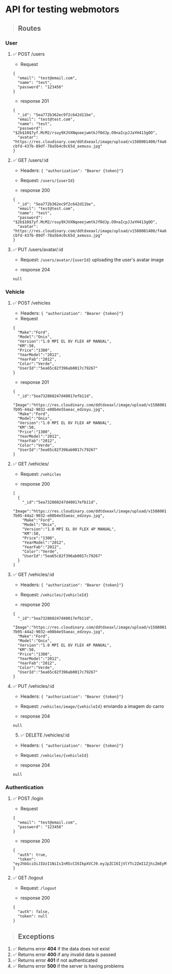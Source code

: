 # API for testing webmotors

> ## Routes

### User

1. ✅ POST /users

   - Request

   ```
   {
     "email": "test@email.com",
     "name": "test",
     "password": "123456"
   }
   ```

   - response 201

   ```
   {
     "_id": "5ea772b362ec9f2c642d11be",
     "email": "test@test.com",
     "name": "test",
     "password": "$2b$10$7yf.McM2/rsuy9XJVXNqoeejwmtkJf0dJp.O9naIcpJJaYH413gOO",
     "avatar": "https://res.cloudinary.com/ddtdxeaxl/image/upload/v1588001400/f4a6ca4e-cbfd-437b-89df-78a5b4c0c65d_axmusu.jpg"
   }
   ```

2. ✅ GET /users/:id

   - Headers: `{ "authorization": "Bearer {token}"}`
   - Request: `/users/{userId}`

   - response 200

   ```
   {
     "_id": "5ea772b362ec9f2c642d11be",
     "email": "test@test.com",
     "name": "test",
     "password": "$2b$10$7yf.McM2/rsuy9XJVXNqoeejwmtkJf0dJp.O9naIcpJJaYH413gOO",
     "avatar": "https://res.cloudinary.com/ddtdxeaxl/image/upload/v1588001400/f4a6ca4e-cbfd-437b-89df-78a5b4c0c65d_axmusu.jpg"
   }
   ```

3. ✅ PUT /users/avatar/:id

   - Request: `/users/avatar/{userId}` uploading the user's avatar image

   - response 204

   ```
   null
   ```

### Vehicle

1. ✅ POST /vehicles

   - Headers: `{ "authorization": "Bearer {token}"}`
   - Request

   ```
   {
     "Make":"Ford",
     "Model":"Onix",
     "Version":"1.0 MPI EL 8V FLEX 4P MANUAL",
     "KM":50,
     "Price":"1300",
     "YearModel":"2012",
     "YearFab":"2012",
     "Color":"Verde",
     "UserId":"5ea65c82f396ab0017c79267"
   }
   ```

   - response 201

   ```
   {
     "_id":"5ea732860247d40017efb11d",
     "Image":"https://res.cloudinary.com/ddtdxeaxl/image/upload/v1588001402/1aa00d9f-7b95-44a2-9032-e08b4e55aeac_edzoyu.jpg",
     "Make":"Ford",
     "Model":"Onix",
     "Version":"1.0 MPI EL 8V FLEX 4P MANUAL",
     "KM":50,
     "Price":"1300",
     "YearModel":"2012",
     "YearFab":"2012",
     "Color":"Verde",
     "UserId":"5ea65c82f396ab0017c79267"
   }
   ```

2. ✅ GET /vehicles/

   - Request: `/vehicles`

   - response 200

   ```
   [
     {
       "_id":"5ea732860247d40017efb11d",
       "Image":"https://res.cloudinary.com/ddtdxeaxl/image/upload/v1588001402/1aa00d9f-7b95-44a2-9032-e08b4e55aeac_edzoyu.jpg",
       "Make":"Ford",
       "Model":"Onix",
       "Version":"1.0 MPI EL 8V FLEX 4P MANUAL",
       "KM":50,
       "Price":"1300",
       "YearModel":"2012",
       "YearFab":"2012",
       "Color":"Verde",
       "UserId":"5ea65c82f396ab0017c79267"
     }
   ]
   ```

3. ✅ GET /vehicles/:id

   - Headers: `{ "authorization": "Bearer {token}"}`
   - Request: `/vehicles/{vehicleId}`

   - response 200

   ```
   {
     "_id":"5ea732860247d40017efb11d",
     "Image":"https://res.cloudinary.com/ddtdxeaxl/image/upload/v1588001402/1aa00d9f-7b95-44a2-9032-e08b4e55aeac_edzoyu.jpg",
     "Make":"Ford",
     "Model":"Onix",
     "Version":"1.0 MPI EL 8V FLEX 4P MANUAL",
     "KM":50,
     "Price":"1300",
     "YearModel":"2012",
     "YearFab":"2012",
     "Color":"Verde",
     "UserId":"5ea65c82f396ab0017c79267"
   }
   ```

4. ✅ PUT /vehicles/:id

   - Headers: `{ "authorization": "Bearer {token}"}`
   - Request: `/vehicles/image/{vehicleId}` enviando a imagem do carro

   - response 204

   ```
   null
   ```

   5. ✅ DELETE /vehicles/:id

   - Headers: `{ "authorization": "Bearer {token}"}`
   - Request: `/vehicles/{vehicleId}`

   - response 204

   ```
   null
   ```

### Authentication

1. ✅ POST /login

   - Request

   ```
   {
     "email": "test@email.com",
     "password": "123456"
   }
   ```

   - response 200

   ```
   {
     "auth": true,
     "token": "eyJhbGciOiJIUzI1NiIsInR5cCI6IkpXVCJ9.eyJpZCI6IjVlYTc2ZmI1ZjhiZmEyMTYwNDRhNjEwMSIsImlhdCI6MTU4ODAzMTYzNX0.TN5m9MfRUuBBcImMBCFLMvnDZ4Z23t3VFGZUxPGcwIc"
   }
   ```

2. ✅ GET /logout

   - Request: `/logout`

   - response 200

   ```
   {
     "auth": false,
     "token": null
   }
   ```

> ## Exceptions

1. ✅ Returns error **404** if the data does not exist
2. ✅ Returns error **400** if any invalid data is passed
3. ✅ Returns error **401** if not authenticated
4. ✅ Returns error **500** if the server is having problems
